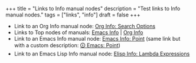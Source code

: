 +++
title = "Links to Info manual nodes"
description = "Test links to Info manual nodes."
tags = ["links", "info"]
draft = false
+++

-   Link to an Org Info manual node: [Org Info: Search Options](https://www.gnu.org/software/emacs/manual/html_node/org/Search-Options.html "Emacs Lisp: (info \"(org) Search Options\")")
-   Links to Top nodes of manuals: [Emacs Info](https://www.gnu.org/software/emacs/manual/html_node/emacs/index.html "Emacs Lisp: (info \"(emacs) Top\")") | [Org Info](https://www.gnu.org/software/emacs/manual/html_node/org/index.html "Emacs Lisp: (info \"(org) Top\")")
-   Link to an Emacs Info manual node: [Emacs Info: Point](https://www.gnu.org/software/emacs/manual/html_node/emacs/Point.html "Emacs Lisp: (info \"(emacs) Point\")") (same link but
    with a custom description: [🛈 Emacs: Point](https://www.gnu.org/software/emacs/manual/html_node/emacs/Point.html "Emacs Lisp: (info \"(emacs) Point\")"))
-   Link to an Emacs Lisp Info manual node: [Elisp Info: Lambda Expressions](https://www.gnu.org/software/emacs/manual/html_node/elisp/Lambda-Expressions.html "Emacs Lisp: (info \"(elisp) Lambda Expressions\")")
